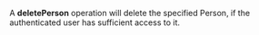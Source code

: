 A **deletePerson** operation will delete the specified Person, if the authenticated user has sufficient access to it.
